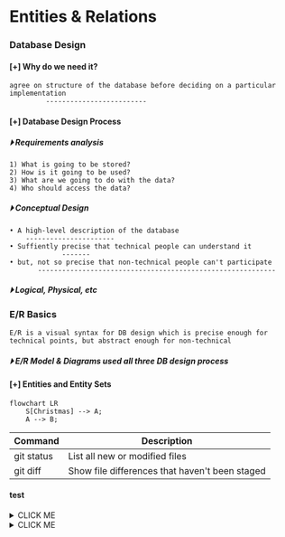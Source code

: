 

# Entities & Relations 

### Database Design

#### [+] Why do we need it?
```
agree on structure of the database before deciding on a particular implementation 
         -------------------------
```
#### [+] Database Design Process 
##### &#x23f5; Requirements analysis 
```
1) What is going to be stored?
2) How is it going to be used?
3) What are we going to do with the data?
4) Who should access the data?
```
##### &#x23f5; Conceptual Design 
```
• A high-level description of the database 
    ----------------------
• Suffiently precise that technical people can understand it 
             -------
• but, not so precise that non-technical people can't participate 
       -----------------------------------------------------------
```

##### &#x23f5; Logical, Physical, etc

### E/R Basics
```
E/R is a visual syntax for DB design which is precise enough for technical points, but abstract enough for non-technical
```
##### &#x23f5; E/R Model & Diagrams used all three DB design process 

#### [+] Entities and Entity Sets
```mermaid
flowchart LR 
    S[Christmas] --> A;
    A --> B;
```
| Command | Description |
| --- | --- |
| git status | List all new or modified files |
| git diff | Show file differences that haven't been staged |

#### test
<details><summary>CLICK ME</summary>
<p>

#### We can hide anything, even code!

```ruby
   puts "Hello World"
```

</p>
</details><details><summary>CLICK ME</summary>
<p>

#### We can hide anything, even code!

```ruby
   puts "Hello World"
```

</p>
</details>

